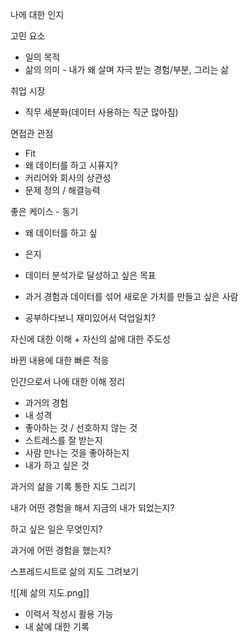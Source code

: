 
나에 대한 인지

고민 요소
- 일의 목적
- 삶의 의미 - 내가 왜 살며 자극 받는 경험/부분, 그리는 삶

취업 시장
- 직무 세분화(데이터 사용하는 직군 많아짐)


면접관 관점
- Fit
- 왜 데이터를 하고 시퓨지?
- 커리어와 회사의 상관성
- 문제 정의 / 해결능력

  

좋은 케이스 - 동기

- 왜 데이터를 하고 싶

  

- 은지
- 데이터 분석가로 달성하고 싶은 목표
- 과거 경험과 데이터를 섞어 새로운 가치를 만들고 싶은 사람
- 공부하다보니 재미있어서 덕업일치?

  

자신에 대한 이해 + 자신의 삶에 대한 주도성

바뀐 내용에 대한 빠른 적응

인간으로서 나에 대한 이해 정리

- 과거의 경험
- 내 성격
- 좋아하는 것 / 선호하지 않는 것
- 스트레스를 잘 받는지
- 사람 만나는 것을 좋아하는지
- 내가 하고 싶은 것

  

과거의 삶을 기록 통한 지도 그리기

  

내가 어떤 경험을 해서 지금의 내가 되었는지?

하고 싶은 일은 무엇인지?

  

과거에 어떤 경험을 했는지?

  

스프레드시트로 삶의 지도 그려보기

  ![[제 삶의 지도.png]]

- 이력서 작성시 활용 가능
- 내 삶에 대한 기록
